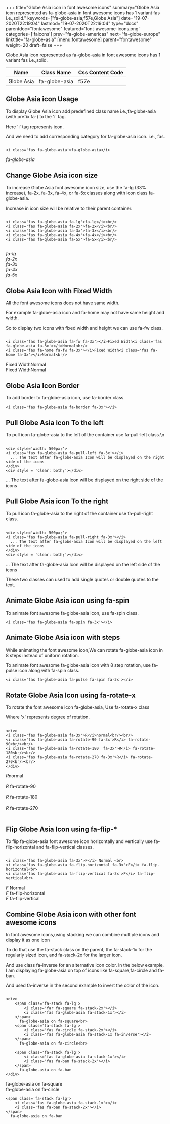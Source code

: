 +++
title="Globe Asia icon in font awesome icons"
summary="Globe Asia icon represented as fa-globe-asia in font awesome icons has 1 variant fas i.e.,solid."
keywords=["fa-globe-asia,f57e,Globe Asia"]
date="19-07-2020T22:19:04"
lastmod="19-07-2020T22:19:04"
type="docs"
parentdoc="fontawesome"
featured='font-awesome-icons.png'
categories=['faicons']
prev="fa-globe-americas"
next="fa-globe-europe"
linktitle="fa-globe-asia"
[menu.fontawesome]
parent="fontawesome"
weight=20
draft=false
+++


Globe Asia icon represented as fa-globe-asia in font awesome icons has 1 variant fas i.e.,solid.

<div class='table-responsive'><table class='table'><thead><tr><th>Name</th><th>Class Name</th><th>Css Content Code</th></tr></thead><tbody><tr><td>Globe Asia</td><td>fa-globe-asia</td><td>f57e</td></tr></tbody></table></div>



## Globe Asia icon Usage

To display Globe Asia icon add predefined class name i.e.,fa-globe-asia (with prefix fa-) to the 'i' tag.

Here 'i' tag represents icon.

And we need to add corresponding category for fa-globe-asia icon. i.e., fas.


```

<i class='fas fa-globe-asia'>fa-globe-asia</i>
```

<i class='fas fa-globe-asia'>fa-globe-asia</i>




## Change Globe Asia icon size
To increase Globe Asia font awesome icon size, use the fa-lg (33% increase), fa-2x, fa-3x, fa-4x, or fa-5x classes along with icon class fa-globe-asia.

Increase in icon size will be relative to their parent container. 

```

<i class='fas fa-globe-asia fa-lg'>fa-lg</i><br/>
<i class='fas fa-globe-asia fa-2x'>fa-2x</i><br/>
<i class='fas fa-globe-asia fa-3x'>fa-3x</i><br/>
<i class='fas fa-globe-asia fa-4x'>fa-4x</i><br/>
<i class='fas fa-globe-asia fa-5x'>fa-5x</i><br/>
            
```

<i class='fas fa-globe-asia fa-lg'>fa-lg</i><br/>
<i class='fas fa-globe-asia fa-2x'>fa-2x</i><br/>
<i class='fas fa-globe-asia fa-3x'>fa-3x</i><br/>
<i class='fas fa-globe-asia fa-4x'>fa-4x</i><br/>
<i class='fas fa-globe-asia fa-5x'>fa-5x</i><br/>
            



## Globe Asia Icon with Fixed Width 

All the font awesome icons does not have same width.

For example fa-globe-asia icon and fa-home may not have same height and width.

So to display two icons with fixed width and height we can use fa-fw class.


```

<i class='fas fa-globe-asia fa-fw fa-3x'></i>Fixed Width<i class='fas fa-globe-asia fa-3x'></i>Normal<br/>
<i class='fas fa-home fa-fw fa-3x'></i>Fixed Width<i class='fas fa-home fa-3x'></i>Normal<br/>
```

<i class='fas fa-globe-asia fa-fw fa-3x'></i>Fixed Width<i class='fas fa-globe-asia fa-3x'></i>Normal<br/>
<i class='fas fa-home fa-fw fa-3x'></i>Fixed Width<i class='fas fa-home fa-3x'></i>Normal<br/>



## Globe Asia Icon Border 

To add border to fa-globe-asia icon, use fa-border class.


```
<i class='fas fa-globe-asia fa-border fa-3x'></i>

```
<i class='fas fa-globe-asia fa-border fa-3x'></i>





## Pull Globe Asia icon To the left

To pull icon fa-globe-asia to the left of the container use fa-pull-left class.\n

```

<div style='width: 500px;'>
<i class='fas fa-globe-asia fa-pull-left fa-3x'></i>
  ... The text after fa-globe-asia Icon will be displayed on the right side of the icons
</div>
<div style = 'clear: both;'></div>
```

<div style='width: 500px;'>
<i class='fas fa-globe-asia fa-pull-left fa-3x'></i>
  ... The text after fa-globe-asia Icon will be displayed on the right side of the icons
</div>
<div style = 'clear: both;'></div>




## Pull Globe Asia icon To the right
To pull icon fa-globe-asia to the right of the container use fa-pull-right class.

```

<div style='width: 500px;'>
<i class='fas fa-globe-asia fa-pull-right fa-3x'></i>
  ... The text after fa-globe-asia Icon will be displayed on the left side of the icons
</div>
<div style = 'clear: both;'></div>
```

<div style='width: 500px;'>
<i class='fas fa-globe-asia fa-pull-right fa-3x'></i>
  ... The text after fa-globe-asia Icon will be displayed on the left side of the icons
</div>
<div style = 'clear: both;'></div>

These two classes can used to add single quotes or double quotes to the text.


## Animate Globe Asia icon using fa-spin
To animate font awesome fa-globe-asia icon, use fa-spin class.

```
<i class='fas fa-globe-asia fa-spin fa-3x'></i>
```
<i class='fas fa-globe-asia fa-spin fa-3x'></i>




## Animate Globe Asia icon with steps
While animating the font awesome icon,We can rotate fa-globe-asia icon in 8 steps instead of uniform rotation.

To animate font awesome fa-globe-asia icon with 8 step rotation, use fa-pulse icon along with fa-spin class.


```
<i class='fas fa-globe-asia fa-pulse fa-spin fa-3x'></i>

```
<i class='fas fa-globe-asia fa-pulse fa-spin fa-3x'></i>





## Rotate Globe Asia Icon using fa-rotate-x
To rotate the font awesome icon fa-globe-asia, Use fa-rotate-x class

Where 'x' represents degree of rotation.


```

<div>
<i class='fas fa-globe-asia fa-3x'>R</i>normal<br/><br/>
<i class='fas fa-globe-asia fa-rotate-90 fa-3x'>R</i> fa-rotate-90<br/><br/> 
<i class='fas fa-globe-asia fa-rotate-180  fa-3x'>R</i> fa-rotate-180<br/><br/> 
<i class='fas fa-globe-asia fa-rotate-270 fa-3x'>R</i> fa-rotate-270<br/><br/>
</div>
```

<div>
<i class='fas fa-globe-asia fa-3x'>R</i>normal<br/><br/>
<i class='fas fa-globe-asia fa-rotate-90 fa-3x'>R</i> fa-rotate-90<br/><br/> 
<i class='fas fa-globe-asia fa-rotate-180  fa-3x'>R</i> fa-rotate-180<br/><br/> 
<i class='fas fa-globe-asia fa-rotate-270 fa-3x'>R</i> fa-rotate-270<br/><br/>
</div>




## Flip Globe Asia Icon using fa-flip-*
To flip fa-globe-asia font awesome icon horizontally and vertically use fa-flip-horizontal and fa-flip-vertical classes. 

```

<i class='fas fa-globe-asia fa-3x'>F</i> Normal <br>
<i class='fas fa-globe-asia fa-flip-horizontal fa-3x'>F</i> fa-flip-horizontal<br>
<i class='fas fa-globe-asia fa-flip-vertical fa-3x'>F</i> fa-flip-vertical<br>
```

<i class='fas fa-globe-asia fa-3x'>F</i> Normal <br>
<i class='fas fa-globe-asia fa-flip-horizontal fa-3x'>F</i> fa-flip-horizontal<br>
<i class='fas fa-globe-asia fa-flip-vertical fa-3x'>F</i> fa-flip-vertical<br>




## Combine Globe Asia icon with other font awesome icons
In font awesome icons,using stacking we can combine multiple icons and display it as one icon 

To do that use the fa-stack class on the parent, the fa-stack-1x for the regularly sized icon, and fa-stack-2x for the larger icon.

And use class fa-inverse for an alternative icon color. 
In the below example, I am displaying fa-globe-asia on top of icons like fa-square,fa-circle and fa-ban.

And used fa-inverse in the second example to invert the color of the icon.

```

<div>
    <span class='fa-stack fa-lg'>
        <i class='far fa-square fa-stack-2x'></i>
        <i class='fas fa-globe-asia fa-stack-1x'></i>
    </span>
      fa-globe-asia on fa-square<br>
    <span class='fa-stack fa-lg'>
        <i class='fas fa-circle fa-stack-2x'></i>
        <i class='fas fa-globe-asia fa-stack-1x fa-inverse'></i>
    </span>
      fa-globe-asia on fa-circle<br>

    <span class='fa-stack fa-lg'>
        <i class='fas fa-globe-asia fa-stack-1x'></i>
        <i class='fas fa-ban fa-stack-2x'></i>
    </span>
      fa-globe-asia on fa-ban
</div>
```

<div>
    <span class='fa-stack fa-lg'>
        <i class='far fa-square fa-stack-2x'></i>
        <i class='fas fa-globe-asia fa-stack-1x'></i>
    </span>
      fa-globe-asia on fa-square<br>
    <span class='fa-stack fa-lg'>
        <i class='fas fa-circle fa-stack-2x'></i>
        <i class='fas fa-globe-asia fa-stack-1x fa-inverse'></i>
    </span>
      fa-globe-asia on fa-circle<br>

    <span class='fa-stack fa-lg'>
        <i class='fas fa-globe-asia fa-stack-1x'></i>
        <i class='fas fa-ban fa-stack-2x'></i>
    </span>
      fa-globe-asia on fa-ban
</div>






